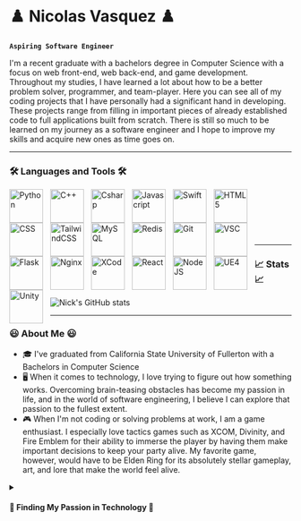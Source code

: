 # ♟️ Nicolas Vasquez ♟️

**`Aspiring Software Engineer`**

I'm a recent graduate with a bachelors degree in Computer Science with a focus on web front-end, web back-end, and game development. Throughout my studies, I have learned a lot about how to be a better problem solver, programmer, and team-player. Here you can see all of my coding projects that I have personally had a significant hand in developing. These projects range from filling in important pieces of already established code to full applications built from scratch. There is still so much to be learned on my journey as a software engineer and I hope to improve my skills and acquire new ones as time goes on.

---

### 🛠️ Languages and Tools 🛠️

<img align="left" alt="Python" width="60px" style="padding-right:10px;" src="https://cdn.jsdelivr.net/gh/devicons/devicon/icons/python/python-original-wordmark.svg"/>
<img align="left" alt="C++" width="60px" style="padding-right:10px;" src="https://cdn.jsdelivr.net/gh/devicons/devicon/icons/cplusplus/cplusplus-original.svg"/>
<img align="left" alt="Csharp" width="60px" style="padding-right:10px;" src="https://cdn.jsdelivr.net/gh/devicons/devicon/icons/csharp/csharp-original.svg"/>
<img align="left" alt="Javascript" width="60px" style="padding-right:10px;" src="https://cdn.jsdelivr.net/gh/devicons/devicon/icons/javascript/javascript-original.svg"/>
<img align="left" alt="Swift" width="60px" style="padding-right:10px;" src="https://cdn.jsdelivr.net/gh/devicons/devicon/icons/swift/swift-original.svg"/>
<img align="left" alt="HTML5" width="60px" style="padding-right:10px;" src="https://cdn.jsdelivr.net/gh/devicons/devicon/icons/html5/html5-original.svg"/>
<img align="left" alt="CSS" width="60px" style="padding-right:10px;" src="https://cdn.jsdelivr.net/gh/devicons/devicon/icons/css3/css3-original.svg"/>
<img align="left" alt="TailwindCSS" width="60px" style="padding-right:10px;" src="https://cdn.jsdelivr.net/gh/devicons/devicon/icons/tailwindcss/tailwindcss-plain.svg"/>
<img align="left" alt="MySQL" width="60px" style="padding-right:10px;" src="https://cdn.jsdelivr.net/gh/devicons/devicon/icons/mysql/mysql-original.svg"/>
<img align="left" alt="Redis" width="60px" style="padding-right:10px;" src="https://cdn.jsdelivr.net/gh/devicons/devicon/icons/redis/redis-original.svg" />
<img align="left" alt="Git" width="60px" style="padding-right:10px;" src="https://cdn.jsdelivr.net/gh/devicons/devicon/icons/git/git-original.svg" />
<img align="left" alt="VSC" width="60px" style="padding-right:10px;" src="https://cdn.jsdelivr.net/gh/devicons/devicon/icons/visualstudio/visualstudio-plain.svg" />
<img align="left" alt="Flask" width="60px" style="padding-right:10px;" src="https://cdn.jsdelivr.net/gh/devicons/devicon/icons/flask/flask-original.svg" />
<img align="left" alt="Nginx" width="60px" style="padding-right:10px;" src="https://cdn.jsdelivr.net/gh/devicons/devicon/icons/nginx/nginx-original.svg" />
<img align="left" alt="XCode" width="60px" style="padding-right:10px;" src="https://cdn.jsdelivr.net/gh/devicons/devicon/icons/xcode/xcode-original.svg" />
<img align="left" alt="React" width="60px" style="padding-right:10px;" src="https://cdn.jsdelivr.net/gh/devicons/devicon/icons/react/react-original.svg" />
<img align="left" alt="NodeJS" width="60px" style="padding-right:10px;" src="https://cdn.jsdelivr.net/gh/devicons/devicon/icons/nodejs/nodejs-original.svg" />      
<img align="left" alt="UE4" width="60px" style="padding-right:10px;" src="https://cdn.jsdelivr.net/gh/devicons/devicon/icons/unrealengine/unrealengine-original.svg" />
<img align="left" alt="Unity" width="60px" style="padding-right:10px;" src="https://cdn.jsdelivr.net/gh/devicons/devicon/icons/unity/unity-original.svg" />
<br />
<br />
<br />
<br />
<br />

---

### 📈 Stats 📈

![Nick's GitHub stats](https://github-readme-stats.vercel.app/api?username=Nick-Vasquez-CSU&show_icons=true&theme=tokyonight)

---

### 😃 About Me 😃
* 🎓 I've graduated from California State University of Fullerton with a Bachelors in Computer Science
* 🖥️ When it comes to technology, I love trying to figure out how something works. Overcoming brain-teasing obstacles has become my passion in life, and in the world of software engineering, I believe I can explore that passion to the fullest extent.
* 🎮 When I'm not coding or solving problems at work, I am a game enthusiast. I especially love tactics games such as XCOM, Divinity, and Fire Emblem for their ability to immerse the player by having them make important decisions to keep your party alive. My favorite game, however, would have to be Elden Ring for its absolutely stellar gameplay, art, and lore that make the world feel alive.  
<details>
  <summary><h4>🏃 Finding My Passion in Technology 🏃</h4></summary>
  My journey ultimately begins in 7th grade where all middle schoolers were required to take a STEM class. Being so young, I had no idea or foresight into what I wanted to do when I grew up, my teacher for that class changed that. We were introduced to problems that required not guidelines or formulas, but creativity to solve. It was then that I had the ability to play with Scratch, a beginners programming platform, and I fell in love. Seeing the fruits of my labor output as a mini fighting game had me settled on what I wanted to be, a programmer. Once I entered highschool, it was hard to get into a computer science course given I wasn't a member of the tech division for my school, but I was eventually able to find a spot in one of the classes. There I had officially solidified my decision to become a software engineer, as my passion had not waned. College begins and thus my skills as a problem solver were really put to the test. I struggled in the beginning as the information needed to be a software engineer was a lot to take in, but I pushed through. Fast forward 4 years and I'm now graduated, it was definitely not easy, but thats what made the work worth it. To this day my passion as a software engineer stands tall, and I hope through my next opportunity as a full-time devloper that I can further develop this passion.
